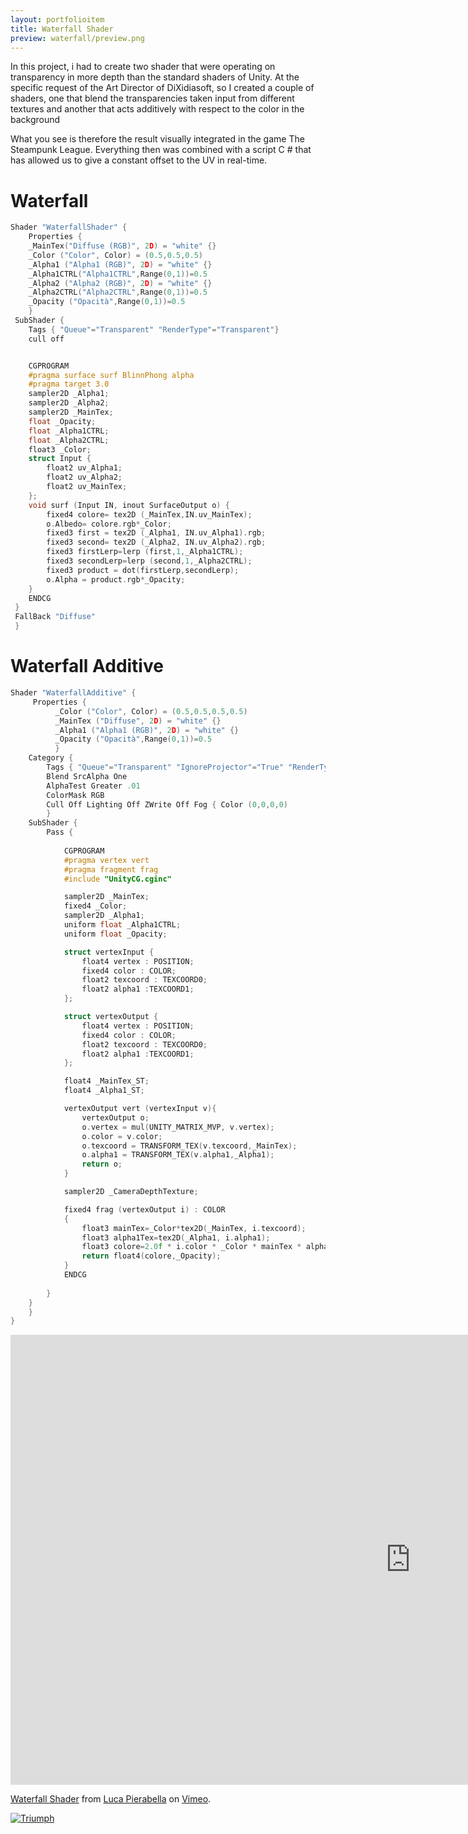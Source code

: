 ```yaml
---
layout: portfolioitem
title: Waterfall Shader
preview: waterfall/preview.png
---
```

In this project, i had to create two shader that were operating on transparency in more depth than the standard shaders of Unity.
At the specific request of the Art Director of DiXidiasoft, so I created a couple of shaders, one that blend the transparencies taken input from different textures and another that acts additively with respect to the color in the background
<!--more-->
What you see is therefore the result visually integrated in the game The Steampunk League.
Everything then was combined with a script C # that has allowed us to give a constant offset to the UV in real-time.

# Waterfall 

```C  
Shader "WaterfallShader" {
    Properties {
    _MainTex("Diffuse (RGB)", 2D) = "white" {}
    _Color ("Color", Color) = (0.5,0.5,0.5)
    _Alpha1 ("Alpha1 (RGB)", 2D) = "white" {}
    _Alpha1CTRL("Alpha1CTRL",Range(0,1))=0.5
    _Alpha2 ("Alpha2 (RGB)", 2D) = "white" {}
    _Alpha2CTRL("Alpha2CTRL",Range(0,1))=0.5
    _Opacity ("Opacità",Range(0,1))=0.5
    }   
 SubShader {
    Tags { "Queue"="Transparent" "RenderType"="Transparent"}
    cull off


    CGPROGRAM
    #pragma surface surf BlinnPhong alpha
    #pragma target 3.0
    sampler2D _Alpha1;
    sampler2D _Alpha2;
    sampler2D _MainTex;
    float _Opacity;
    float _Alpha1CTRL;
    float _Alpha2CTRL;
    float3 _Color;
    struct Input {
        float2 uv_Alpha1;
        float2 uv_Alpha2;
        float2 uv_MainTex;
    };
    void surf (Input IN, inout SurfaceOutput o) {
        fixed4 colore= tex2D (_MainTex,IN.uv_MainTex);
        o.Albedo= colore.rgb*_Color;
        fixed3 first = tex2D (_Alpha1, IN.uv_Alpha1).rgb;
        fixed3 second= tex2D (_Alpha2, IN.uv_Alpha2).rgb;
        fixed3 firstLerp=lerp (first,1,_Alpha1CTRL);
        fixed3 secondLerp=lerp (second,1,_Alpha2CTRL);
        fixed3 product = dot(firstLerp,secondLerp);
        o.Alpha = product.rgb*_Opacity;
    }
    ENDCG
 }
 FallBack "Diffuse"
 }
 ```


# Waterfall Additive
```C 
Shader "WaterfallAdditive" {
     Properties {
          _Color ("Color", Color) = (0.5,0.5,0.5,0.5)
          _MainTex ("Diffuse", 2D) = "white" {}
          _Alpha1 ("Alpha1 (RGB)", 2D) = "white" {}
          _Opacity ("Opacità",Range(0,1))=0.5
          }
    Category {
        Tags { "Queue"="Transparent" "IgnoreProjector"="True" "RenderType"="Transparent" }
        Blend SrcAlpha One
        AlphaTest Greater .01
        ColorMask RGB
        Cull Off Lighting Off ZWrite Off Fog { Color (0,0,0,0) 
        }
    SubShader {
        Pass {
            
            CGPROGRAM
            #pragma vertex vert
            #pragma fragment frag
            #include "UnityCG.cginc"

            sampler2D _MainTex;
            fixed4 _Color;
            sampler2D _Alpha1;
            uniform float _Alpha1CTRL;
            uniform float _Opacity;

            struct vertexInput {
                float4 vertex : POSITION;
                fixed4 color : COLOR;
                float2 texcoord : TEXCOORD0;
                float2 alpha1 :TEXCOORD1;
            };

            struct vertexOutput {
                float4 vertex : POSITION;
                fixed4 color : COLOR;
                float2 texcoord : TEXCOORD0;
                float2 alpha1 :TEXCOORD1;
            };

            float4 _MainTex_ST;
            float4 _Alpha1_ST;

            vertexOutput vert (vertexInput v){
                vertexOutput o;
                o.vertex = mul(UNITY_MATRIX_MVP, v.vertex);
                o.color = v.color;
                o.texcoord = TRANSFORM_TEX(v.texcoord,_MainTex);
                o.alpha1 = TRANSFORM_TEX(v.alpha1,_Alpha1);
                return o;
            }

            sampler2D _CameraDepthTexture;

            fixed4 frag (vertexOutput i) : COLOR
            {
                float3 mainTex=_Color*tex2D(_MainTex, i.texcoord);
                float3 alpha1Tex=tex2D(_Alpha1, i.alpha1);
                float3 colore=2.0f * i.color * _Color * mainTex * alpha1Tex;
                return float4(colore,_Opacity);
            }
            ENDCG
 
        }
    }
    }
}
```




<iframe src="https://player.vimeo.com/video/118059510" width="1280" height="720" frameborder="0" webkitallowfullscreen mozallowfullscreen allowfullscreen></iframe>
<p><a href="https://vimeo.com/118059510">Waterfall Shader</a> from <a href="https://vimeo.com/user1489637">Luca Pierabella</a> on <a href="https://vimeo.com">Vimeo</a>.</p>

<a href="{{ site.baseurl }}/assets/portfolio/waterfall/waterfall_shader.jpg"><img src="{{ site.baseurl }}/assets/portfolio/waterfall/waterfall_shader.jpg" alt="Triumph" style="width: auto;"/>


